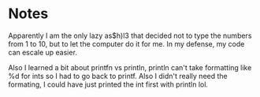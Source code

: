 # Notes

Apparently I am the only lazy as$h)l3 that decided not to type the numbers from 1 to 10, but to let the computer do it for me. In my defense, my code can escale up easier.

Also I learned a bit about printfn vs println, println can't take formatting like %d for ints so I had to go back to printf. Also I didn't really need the formating, I could have just printed the int first with println lol.

